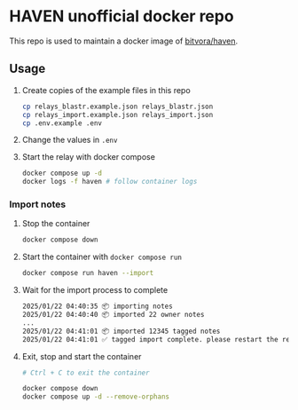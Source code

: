 # HAVEN unofficial docker repo

This repo is used to maintain a docker image of [bitvora/haven](https://github.com/bitvora/haven).

## Usage

1. Create copies of the example files in this repo

    ```bash
    cp relays_blastr.example.json relays_blastr.json
    cp relays_import.example.json relays_import.json
    cp .env.example .env
    ```

1. Change the values in `.env`
1. Start the relay with docker compose

    ```bash
    docker compose up -d
    docker logs -f haven # follow container logs
    ```

### Import notes

1. Stop the container

    ```bash
    docker compose down
    ```

1. Start the container with `docker compose run`

    ```bash
    docker compose run haven --import
    ```

1. Wait for the import process to complete

    ```bash
    2025/01/22 04:40:35 📦 importing notes
    2025/01/22 04:40:40 📦 imported 22 owner notes
    ...
    2025/01/22 04:41:01 📦 imported 12345 tagged notes
    2025/01/22 04:41:01 ✅ tagged import complete. please restart the relay
    ```

1. Exit, stop and start the container

    ```bash
    # Ctrl + C to exit the container

    docker compose down
    docker compose up -d --remove-orphans
    ```
